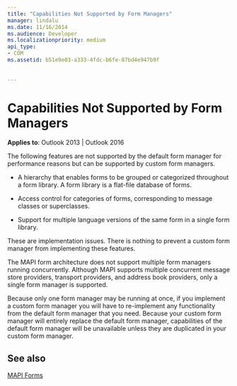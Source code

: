 ```yaml
---
title: "Capabilities Not Supported by Form Managers"
manager: lindalu
ms.date: 11/16/2014
ms.audience: Developer
ms.localizationpriority: medium
api_type:
- COM
ms.assetid: b51e9e03-a333-4fdc-b6fe-87bd4e947b9f
 
 
---
```


# Capabilities Not Supported by Form Managers

  
  
**Applies to**: Outlook 2013 | Outlook 2016 
  
The following features are not supported by the default form manager for performance reasons but can be supported by custom form managers.
  
- A hierarchy that enables forms to be grouped or categorized throughout a form library. A form library is a flat-file database of forms.
    
- Access control for categories of forms, corresponding to message classes or superclasses.
    
- Support for multiple language versions of the same form in a single form library.
    
These are implementation issues. There is nothing to prevent a custom form manager from implementing these features.
  
The MAPI form architecture does not support multiple form managers running concurrently. Although MAPI supports multiple concurrent message store providers, transport providers, and address book providers, only a single form manager is supported.
  
Because only one form manager may be running at once, if you implement a custom form manager you will have to re-implement any functionality from the default form manager that you need. Because your custom form manager will entirely replace the default form manager, capabilities of the default form manager will be unavailable unless they are duplicated in your custom form manager.
  
## See also



[MAPI Forms](mapi-forms.md)


